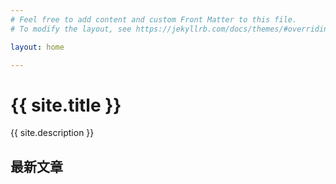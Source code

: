 ```yaml
---
# Feel free to add content and custom Front Matter to this file.
# To modify the layout, see https://jekyllrb.com/docs/themes/#overriding-theme-defaults

layout: home

---
```

<!-- 在首页添加网站描述展示 -->
<h1>{{ site.title }}</h1>
<p class="site-description">{{ site.description }}</p> <!-- 调用配置的描述 -->

## 最新文章
